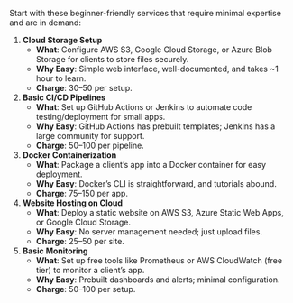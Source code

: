 Start with these beginner-friendly services that require minimal expertise and are in demand:

1. **Cloud Storage Setup**
    - **What**: Configure AWS S3, Google Cloud Storage, or Azure Blob Storage for clients to store files securely.
    - **Why Easy**: Simple web interface, well-documented, and takes ~1 hour to learn.
    - **Charge**: $30–$50 per setup.
2. **Basic CI/CD Pipelines**
    - **What**: Set up GitHub Actions or Jenkins to automate code testing/deployment for small apps.
    - **Why Easy**: GitHub Actions has prebuilt templates; Jenkins has a large community for support.
    - **Charge**: $50–$100 per pipeline.
3. **Docker Containerization**
    - **What**: Package a client’s app into a Docker container for easy deployment.
    - **Why Easy**: Docker’s CLI is straightforward, and tutorials abound.
    - **Charge**: $75–$150 per app.
4. **Website Hosting on Cloud**
    - **What**: Deploy a static website on AWS S3, Azure Static Web Apps, or Google Cloud Storage.
    - **Why Easy**: No server management needed; just upload files.
    - **Charge**: $25–$50 per site.
5. **Basic Monitoring**
    - **What**: Set up free tools like Prometheus or AWS CloudWatch (free tier) to monitor a client’s app.
    - **Why Easy**: Prebuilt dashboards and alerts; minimal configuration.
    - **Charge**: $50–$100 per setup.